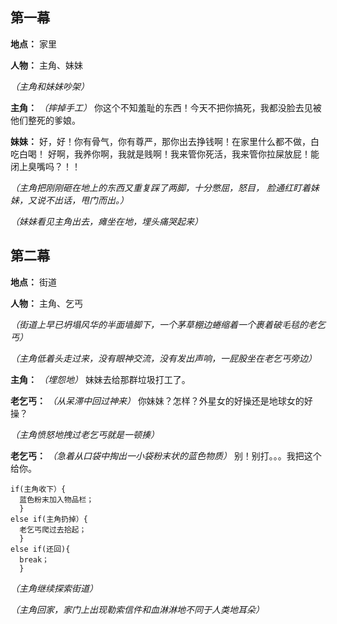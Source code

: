 ## 第一幕

**地点：** 家里

**人物：** 主角、妹妹

*（主角和妹妹吵架）*

**主角：**  *（摔掉手工）* 你这个不知羞耻的东西！今天不把你搞死，我都没脸去见被他们整死的爹娘。

**妹妹：** 好，好！你有骨气，你有尊严，那你出去挣钱啊！在家里什么都不做，白吃白喝！
好啊，我养你啊，我就是贱啊！我来管你死活，我来管你拉屎放屁！能闭上臭嘴吗？！！

*（主角把刚刚砸在地上的东西又重复踩了两脚，十分憋屈，怒目，
脸通红盯着妹妹，又说不出话，甩门而出。）*

*（妹妹看见主角出去，瘫坐在地，埋头痛哭起来）*

## 第二幕

**地点：** 街道

**人物：** 主角、乞丐

*（街道上早已坍塌风华的半面墙脚下，一个茅草棚边蜷缩着一个裹着破毛毯的老乞丐）*

*（主角低着头走过来，没有眼神交流，没有发出声响，一屁股坐在老乞丐旁边）*

**主角：** *（埋怨地）* 妹妹去给那群垃圾打工了。

**老乞丐：** *（从呆滞中回过神来）* 你妹妹？怎样？外星女的好操还是地球女的好操？

*（主角愤怒地拽过老乞丐就是一顿揍）*

**老乞丐：**  *（急着从口袋中掏出一小袋粉末状的蓝色物质）* 别！别打。。。我把这个给你。

```
if(主角收下）{
  蓝色粉末加入物品栏；
  }
else if(主角扔掉）{
  老乞丐爬过去拾起；
  }
else if(还回){
  break；
  }
```

*（主角继续探索街道）*

*（主角回家，家门上出现勒索信件和血淋淋地不同于人类地耳朵）*

